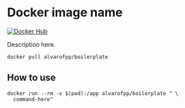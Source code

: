 # Docker image name

[![Docker Hub](https://img.shields.io/badge/-Docker_Hub-0062cc?style=for-the-badge&logo=Docker&logoColor=white)][docker-hub]

Description here.

```shell
docker pull alvarofpp/boilerplate
```

## How to use

```shell
docker run --rm -v $(pwd):/app alvarofpp/boilerplate " \
  command-here"
```

[docker-hub]: https://hub.docker.com/r/alvarofpp/boilerplate
